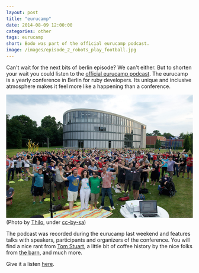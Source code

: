 ```yaml
---
layout: post
title: "eurucamp"
date: 2014-08-09 12:00:00
categories: other
tags: eurucamp
short: Bodo was part of the official eurucamp podcast.
image: /images/episode_2_robots_play_football.jpg
---
```

Can't wait for the next bits of berlin episode? We can't either. But
to shorten your wait you could listen to the [official eurucamp
podcast](http://2014.eurucamp.org/). The eurucamp is a yearly
conference in Berlin for ruby developers. Its unique and inclusive
atmosphere makes it feel more like a happening than a conference.

![eurucamp](/images/eurucamp.jpg)
(Photo by [Thilo](https://secure.flickr.com/photos/thilosoph/14836386421/in/photostream/), under [cc-by-sa](https://creativecommons.org/licenses/by-sa/2.0/))

The podcast was recorded during the eurucamp last
weekend and features talks with speakers, participants
and organizers of the conference. You will find a nice rant from
[Tom Stuart](https://twitter.com/tomstuart), a little bit of
coffee history by the nice folks from [the barn](http://barn.bigcartel.com),
and much more.

Give it a listen [here](http://2014.eurucamp.org/podcast).

